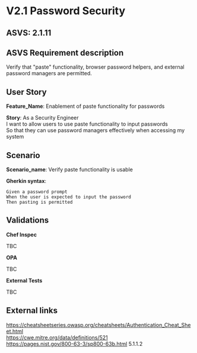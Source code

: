 # V2.1 Password Security

## ASVS: 2.1.11

## ASVS Requirement description

Verify that "paste" functionality, browser password helpers, and
external password managers are permitted.

## User Story

**Feature_Name**: Enablement of paste functionality for passwords

**Story**:
As a Security Engineer\
I want to allow users to use paste functionality to input passwords\
So that they can use password managers effectively when accessing my system

## Scenario

**Scenario_name**: Verify paste functionality is usable

**Gherkin syntax**:

```gherkin
Given a password prompt
When the user is expected to input the password
Then pasting is permitted
```

## Validations

**Chef Inspec**

TBC

**OPA**

TBC

**External Tests**

TBC

## External links

<https://cheatsheetseries.owasp.org/cheatsheets/Authentication_Cheat_Sheet.html> \
<https://cwe.mitre.org/data/definitions/521> \
<https://pages.nist.gov/800-63-3/sp800-63b.html> 5.1.1.2
